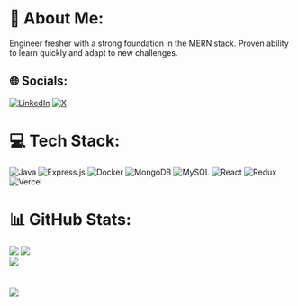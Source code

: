 # 💫 About Me:
Engineer fresher with a strong foundation in the MERN stack. Proven ability to learn quickly and adapt to new challenges.


## 🌐 Socials:
[![LinkedIn](https://img.shields.io/badge/LinkedIn-%230077B5.svg?logo=linkedin&logoColor=white)](https://linkedin.com/in/https://www.linkedin.com/in/chetankuamr/) [![X](https://img.shields.io/badge/X-black.svg?logo=X&logoColor=white)](https://x.com/https://x.com/ITheChetan?t=Nm8hB1P_rOtgsDi_ByBrIw&s=08) 

# 💻 Tech Stack:
![Java](https://img.shields.io/badge/java-%23ED8B00.svg?style=for-the-badge&logo=openjdk&logoColor=white) ![Express.js](https://img.shields.io/badge/express.js-%23404d59.svg?style=for-the-badge&logo=express&logoColor=%2361DAFB) ![Docker](https://img.shields.io/badge/docker-%230db7ed.svg?style=for-the-badge&logo=docker&logoColor=white) ![MongoDB](https://img.shields.io/badge/MongoDB-%234ea94b.svg?style=for-the-badge&logo=mongodb&logoColor=white) ![MySQL](https://img.shields.io/badge/mysql-%2300000f.svg?style=for-the-badge&logo=mysql&logoColor=white) ![React](https://img.shields.io/badge/react-%2320232a.svg?style=for-the-badge&logo=react&logoColor=%2361DAFB) ![Redux](https://img.shields.io/badge/redux-%23593d88.svg?style=for-the-badge&logo=redux&logoColor=white) ![Vercel](https://img.shields.io/badge/vercel-%23000000.svg?style=for-the-badge&logo=vercel&logoColor=white)
# 📊 GitHub Stats:
![](https://github-readme-stats.vercel.app/api?username=Chetan0000&theme=gruvbox&hide_border=true&include_all_commits=false&count_private=false)
![](https://github-readme-streak-stats.herokuapp.com/?user=Chetan0000&theme=gruvbox&hide_border=true)<br/>
![](https://github-readme-stats.vercel.app/api/top-langs/?username=Chetan0000&theme=gruvbox&hide_border=true&include_all_commits=false&count_private=false&layout=compact)




<!-- Proudly created with GPRM ( https://gprm.itsvg.in ) -->
#
![](https://leetcard.jacoblin.cool/natehc?ext=heatmap)
